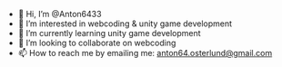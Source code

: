 - 👋 Hi, I’m @Anton6433
- 👀 I’m interested in webcoding & unity game development
- 🌱 I’m currently learning unity game development
- 💞️ I’m looking to collaborate on webcoding
- 📫 How to reach me by emailing me: anton64.osterlund@gmail.com

<!---
Anton6433/Anton6433 is a ✨ special ✨ repository because its `README.md` (this file) appears on your GitHub profile.
You can click the Preview link to take a look at your changes.
--->

